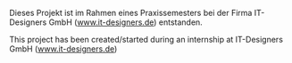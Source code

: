 Dieses Projekt ist im Rahmen eines Praxissemesters bei der Firma IT-Designers GmbH
(www.it-designers.de) entstanden. 

This project has been created/started during an
internship at IT-Designers GmbH (www.it-designers.de)